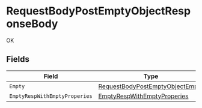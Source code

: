 # RequestBodyPostEmptyObjectResponseBody

OK


## Fields

| Field                                                                                         | Type                                                                                          | Required                                                                                      | Description                                                                                   |
| --------------------------------------------------------------------------------------------- | --------------------------------------------------------------------------------------------- | --------------------------------------------------------------------------------------------- | --------------------------------------------------------------------------------------------- |
| `Empty`                                                                                       | [RequestBodyPostEmptyObjectEmpty](../../models/operations/RequestBodyPostEmptyObjectEmpty.md) | :heavy_minus_sign:                                                                            | N/A                                                                                           |
| `EmptyRespWithEmptyProperies`                                                                 | [EmptyRespWithEmptyProperies](../../models/operations/EmptyRespWithEmptyProperies.md)         | :heavy_minus_sign:                                                                            | N/A                                                                                           |